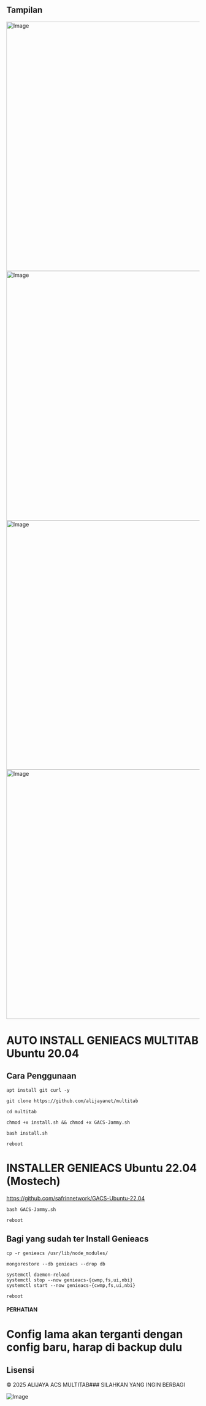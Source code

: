 ## Tampilan
<img width="1358" height="650" alt="Image" src="https://github.com/user-attachments/assets/d2689a26-9eed-4449-a0d3-2edffddd7bc6" />
<img width="1358" height="650" alt="Image" src="https://github.com/user-attachments/assets/c13ed312-d007-4cc2-987d-e82f171dd7ce" />
<img width="1358" height="650" alt="Image" src="https://github.com/user-attachments/assets/fdf7acae-cd32-404d-a50e-d77b59156ea5" />
<img width="1358" height="650" alt="Image" src="https://github.com/user-attachments/assets/2d530df8-beb3-493e-ad04-8bafbc39ad3f" />

# AUTO INSTALL GENIEACS MULTITAB Ubuntu 20.04
## Cara Penggunaan
```
apt install git curl -y
```
```
git clone https://github.com/alijayanet/multitab
```
```
cd multitab
```
```
chmod +x install.sh && chmod +x GACS-Jammy.sh
```
```
bash install.sh
```
```
reboot
```
# INSTALLER GENIEACS Ubuntu 22.04 (Mostech)
https://github.com/safrinnetwork/GACS-Ubuntu-22.04
```
bash GACS-Jammy.sh
```
```
reboot
```
## Bagi yang sudah ter Install Genieacs 

```
cp -r genieacs /usr/lib/node_modules/
```
```
mongorestore --db genieacs --drop db
```
```
systemctl daemon-reload
systemctl stop --now genieacs-{cwmp,fs,ui,nbi}
systemctl start --now genieacs-{cwmp,fs,ui,nbi}
```
```
reboot
```
#### PERHATIAN
# Config lama akan terganti dengan config baru, harap di backup dulu

## Lisensi
© 2025 ALIJAYA ACS MULTITAB### SILAHKAN YANG INGIN BERBAGI

![Image](https://github.com/user-attachments/assets/724e5ac2-626e-4f2d-bd1f-1265b70b544f)

